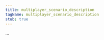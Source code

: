 ```yaml
---
title: multiplayer_scenario_description
tagName: multiplayer_scenario_description
stub: true
---
```

...
